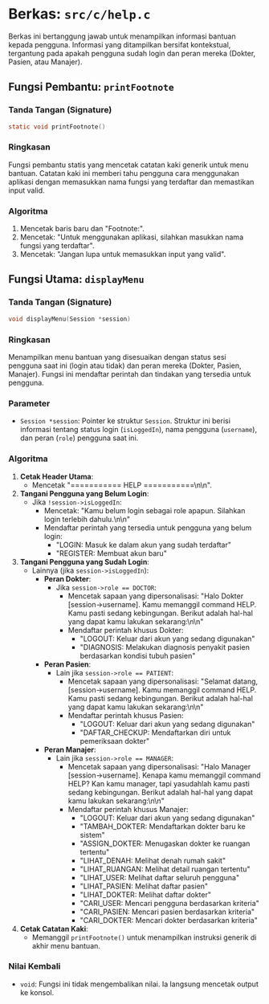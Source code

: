 # Berkas: `src/c/help.c`

Berkas ini bertanggung jawab untuk menampilkan informasi bantuan kepada pengguna. Informasi yang ditampilkan bersifat kontekstual, tergantung pada apakah pengguna sudah login dan peran mereka (Dokter, Pasien, atau Manajer).

## Fungsi Pembantu: `printFootnote`

### Tanda Tangan (Signature)
```c
static void printFootnote()
```

### Ringkasan
Fungsi pembantu statis yang mencetak catatan kaki generik untuk menu bantuan. Catatan kaki ini memberi tahu pengguna cara menggunakan aplikasi dengan memasukkan nama fungsi yang terdaftar dan memastikan input valid.

### Algoritma
1.  Mencetak baris baru dan "Footnote:".
2.  Mencetak: "Untuk menggunakan aplikasi, silahkan masukkan nama fungsi yang terdaftar".
3.  Mencetak: "Jangan lupa untuk memasukkan input yang valid".

## Fungsi Utama: `displayMenu`

### Tanda Tangan (Signature)
```c
void displayMenu(Session *session)
```

### Ringkasan
Menampilkan menu bantuan yang disesuaikan dengan status sesi pengguna saat ini (login atau tidak) dan peran mereka (Dokter, Pasien, Manajer). Fungsi ini mendaftar perintah dan tindakan yang tersedia untuk pengguna.

### Parameter
*   `Session *session`: Pointer ke struktur `Session`. Struktur ini berisi informasi tentang status login (`isLoggedIn`), nama pengguna (`username`), dan peran (`role`) pengguna saat ini.

### Algoritma
1.  **Cetak Header Utama**:
    *   Mencetak "=========== HELP ===========\n\n".
2.  **Tangani Pengguna yang Belum Login**:
    *   Jika `!session->isLoggedIn`:
        *   Mencetak: "Kamu belum login sebagai role apapun. Silahkan login terlebih dahulu.\n\n"
        *   Mendaftar perintah yang tersedia untuk pengguna yang belum login:
            *   "LOGIN: Masuk ke dalam akun yang sudah terdaftar"
            *   "REGISTER: Membuat akun baru"
3.  **Tangani Pengguna yang Sudah Login**:
    *   Lainnya (jika `session->isLoggedIn`):
        *   **Peran Dokter**:
            *   Jika `session->role == DOCTOR`:
                *   Mencetak sapaan yang dipersonalisasi: "Halo Dokter [session->username]. Kamu memanggil command HELP. Kamu pasti sedang kebingungan. Berikut adalah hal-hal yang dapat kamu lakukan sekarang:\n\n"
                *   Mendaftar perintah khusus Dokter:
                    *   "LOGOUT: Keluar dari akun yang sedang digunakan"
                    *   "DIAGNOSIS: Melakukan diagnosis penyakit pasien berdasarkan kondisi tubuh pasien"
        *   **Peran Pasien**:
            *   Lain jika `session->role == PATIENT`:
                *   Mencetak sapaan yang dipersonalisasi: "Selamat datang, [session->username]. Kamu memanggil command HELP. Kamu pasti sedang kebingungan. Berikut adalah hal-hal yang dapat kamu lakukan sekarang:\n\n"
                *   Mendaftar perintah khusus Pasien:
                    *   "LOGOUT: Keluar dari akun yang sedang digunakan"
                    *   "DAFTAR_CHECKUP: Mendaftarkan diri untuk pemeriksaan dokter"
        *   **Peran Manajer**:
            *   Lain jika `session->role == MANAGER`:
                *   Mencetak sapaan yang dipersonalisasi: "Halo Manager [session->username]. Kenapa kamu memanggil command HELP? Kan kamu manager, tapi yasudahlah kamu pasti sedang kebingungan. Berikut adalah hal-hal yang dapat kamu lakukan sekarang:\n\n"
                *   Mendaftar perintah khusus Manajer:
                    *   "LOGOUT: Keluar dari akun yang sedang digunakan"
                    *   "TAMBAH_DOKTER: Mendaftarkan dokter baru ke sistem"
                    *   "ASSIGN_DOKTER: Menugaskan dokter ke ruangan tertentu"
                    *   "LIHAT_DENAH: Melihat denah rumah sakit"
                    *   "LIHAT_RUANGAN: Melihat detail ruangan tertentu"
                    *   "LIHAT_USER: Melihat daftar seluruh pengguna"
                    *   "LIHAT_PASIEN: Melihat daftar pasien"
                    *   "LIHAT_DOKTER: Melihat daftar dokter"
                    *   "CARI_USER: Mencari pengguna berdasarkan kriteria"
                    *   "CARI_PASIEN: Mencari pasien berdasarkan kriteria"
                    *   "CARI_DOKTER: Mencari dokter berdasarkan kriteria"
4.  **Cetak Catatan Kaki**:
    *   Memanggil `printFootnote()` untuk menampilkan instruksi generik di akhir menu bantuan.

### Nilai Kembali
*   `void`: Fungsi ini tidak mengembalikan nilai. Ia langsung mencetak output ke konsol.

